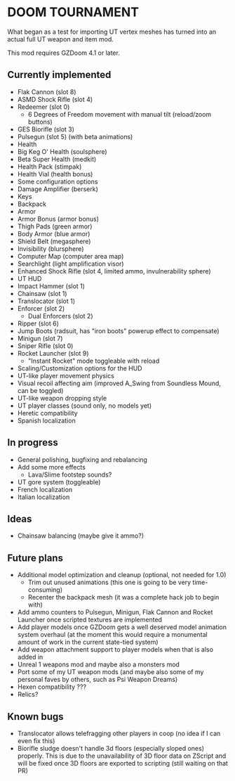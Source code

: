 # DOOM TOURNAMENT

What began as a test for importing UT vertex meshes has turned into an actual
full UT weapon and item mod.

This mod requires GZDoom 4.1 or later.

## Currently implemented

 - Flak Cannon (slot 8)
 - ASMD Shock Rifle (slot 4)
 - Redeemer (slot 0)
   - 6 Degrees of Freedom movement with manual tilt (reload/zoom buttons)
 - GES Biorifle (slot 3)
 - Pulsegun (slot 5) (with beta animations)
 - Health
  - Big Keg O' Health (soulsphere)
  - Beta Super Health (medkit)
  - Health Pack (stimpak)
  - Health Vial (health bonus)
 - Some configuration options
 - Damage Amplifier (berserk)
 - Keys
 - Backpack
 - Armor
  - Armor Bonus (armor bonus)
  - Thigh Pads (green armor)
  - Body Armor (blue armor)
  - Shield Belt (megasphere)
 - Invisibility (blursphere)
 - Computer Map (computer area map)
 - Searchlight (light amplification visor)
 - Enhanced Shock Rifle (slot 4, limited ammo, invulnerability sphere)
 - UT HUD
 - Impact Hammer (slot 1)
 - Chainsaw (slot 1)
 - Translocator (slot 1)
 - Enforcer (slot 2)
   - Dual Enforcers (slot 2)
 - Ripper (slot 6)
 - Jump Boots (radsuit, has "iron boots" powerup effect to compensate)
 - Minigun (slot 7)
 - Sniper Rifle (slot 0)
 - Rocket Launcher (slot 9)
   - "Instant Rocket" mode toggleable with reload
 - Scaling/Customization options for the HUD
 - UT-like player movement physics
 - Visual recoil affecting aim (improved A_Swing from Soundless Mound, can be
   toggled)
 - UT-like weapon dropping style
 - UT player classes (sound only, no models yet)
 - Heretic compatibility
 - Spanish localization

## In progress

 - General polishing, bugfixing and rebalancing
 - Add some more effects
   - Lava/Slime footstep sounds?
 - UT gore system (toggleable)
 - French localization
 - Italian localization

## Ideas

 - Chainsaw balancing (maybe give it ammo?)

## Future plans

 - Additional model optimization and cleanup (optional, not needed for 1.0)
   - Trim out unused animations (this one is going to be very time-consuming)
   - Recenter the backpack mesh (it was a complete hack job to begin with)
 - Add ammo counters to Pulsegun, Minigun, Flak Cannon and Rocket Launcher once
   scripted textures are implemented
 - Add player models once GZDoom gets a well deserved model animation system
   overhaul (at the moment this would require a monumental amount of work in
   the current state-tied system)
 - Add weapon attachment support to player models when that is also added in
 - Unreal 1 weapons mod and maybe also a monsters mod
 - Port some of my UT weapon mods (and maybe also some of my personal faves by
   others, such as Psi Weapon Dreams)
 - Hexen compatibility ???
 - Relics?

## Known bugs

 - Translocator allows telefragging other players in coop (no idea if I can
   even fix this)
 - Biorifle sludge doesn't handle 3d floors (especially sloped ones) properly.
   This is due to the unavailability of 3D floor data on ZScript and will be
   fixed once 3D floors are exported to scripting (still waiting on that PR)
